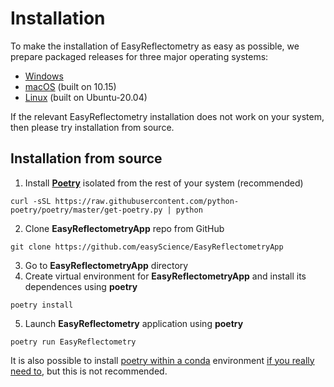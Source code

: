 # Installation

To make the installation of EasyReflectometry as easy as possible, we prepare packaged releases for three major operating systems: 

- [Windows](https://github.com/easyScience/EasyReflectometryApp/releases/download/v0.0.3-beta/EasyReflectometry_Windows_x86-32_v0.0.3-beta.zip)
- [macOS](https://github.com/easyScience/EasyReflectometryApp/releases/download/v0.0.3-beta/EasyReflectometry_macOS_x86-64_v0.0.3-beta.zip) (built on 10.15)
- [Linux](https://github.com/easyScience/EasyReflectometryApp/releases/download/v0.0.3-beta/EasyReflectometry_Linux_x86-64_v0.0.3-beta.zip) (built on Ubuntu-20.04)

If the relevant EasyReflectometry installation does not work on your system, then please try installation from source. 

## Installation from source

1. Install [**Poetry**](https://python-poetry.org/docs/) isolated from the rest of your system (recommended)
  ```
  curl -sSL https://raw.githubusercontent.com/python-poetry/poetry/master/get-poetry.py | python
  ```
2. Clone **EasyReflectometryApp** repo from GitHub
  ```
  git clone https://github.com/easyScience/EasyReflectometryApp
  ```
3. Go to **EasyReflectometryApp** directory
4. Create virtual environment for **EasyReflectometryApp** and install its dependences using **poetry** 
  ```
  poetry install
  ```  
5. Launch **EasyReflectometry** application using **poetry**
  ```
  poetry run EasyReflectometry
  ```

It is also possible to install [poetry within a conda](https://anaconda.org/conda-forge/poetry) environment [if you really need to](https://xkcd.com/1987/), but this is not recommended.